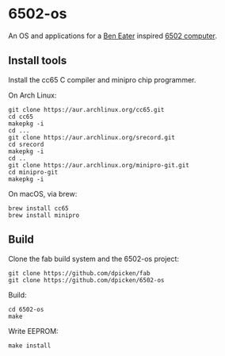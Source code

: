 # 6502-os

An OS and applications for a [Ben Eater](https://eater.net/6502) inspired [6502 computer](https://github.com/dpicken/6502-hw).

## Install tools

Install the cc65 C compiler and minipro chip programmer.

On Arch Linux:

    git clone https://aur.archlinux.org/cc65.git
    cd cc65
    makepkg -i
    cd ...
    git clone https://aur.archlinux.org/srecord.git
    cd srecord
    makepkg -i
    cd ..
    git clone https://aur.archlinux.org/minipro-git.git
    cd minipro-git
    makepkg -i

On macOS, via brew:

    brew install cc65
    brew install minipro

## Build

Clone the fab build system and the 6502-os project:

    git clone https://github.com/dpicken/fab
    git clone https://github.com/dpicken/6502-os

Build:

    cd 6502-os
    make

Write EEPROM:

    make install
